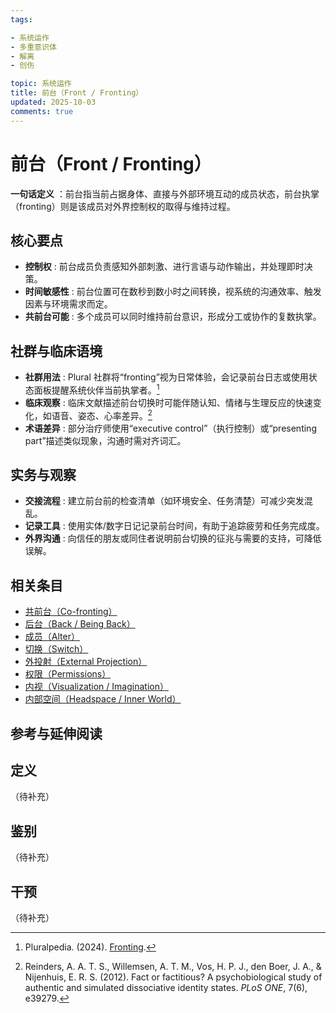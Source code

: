 ```yaml
---
tags:

- 系统运作
- 多重意识体
- 解离
- 创伤

topic: 系统运作
title: 前台（Front / Fronting）
updated: 2025-10-03
comments: true
---
```


# 前台（Front / Fronting）

**一句话定义** ：前台指当前占据身体、直接与外部环境互动的成员状态，前台执掌（fronting）则是该成员对外界控制权的取得与维持过程。

## 核心要点

- **控制权** : 前台成员负责感知外部刺激、进行言语与动作输出，并处理即时决策。
- **时间敏感性** : 前台位置可在数秒到数小时之间转换，视系统的沟通效率、触发因素与环境需求而定。
- **共前台可能** : 多个成员可以同时维持前台意识，形成分工或协作的复数执掌。

## 社群与临床语境

- **社群用法** : Plural 社群将“fronting”视为日常体验，会记录前台日志或使用状态面板提醒系统伙伴当前执掌者。[^pluralpedia-front]
- **临床观察** : 临床文献描述前台切换时可能伴随认知、情绪与生理反应的快速变化，如语音、姿态、心率差异。[^reinders2012]
- **术语差异** : 部分治疗师使用“executive control”（执行控制）或“presenting part”描述类似现象，沟通时需对齐词汇。

## 实务与观察

- **交接流程** : 建立前台前的检查清单（如环境安全、任务清楚）可减少突发混乱。
- **记录工具** : 使用实体/数字日记记录前台时间，有助于追踪疲劳和任务完成度。
- **外界沟通** : 向信任的朋友或同住者说明前台切换的征兆与需要的支持，可降低误解。

## 相关条目

- [共前台（Co-fronting）](Co-Fronting.md)
- [后台（Back / Being Back）](Back-Being-Back.md)
- [成员（Alter）](Alter.md)
- [切换（Switch）](Switch.md)
- [外投射（External Projection）](External-Projection.md)
- [权限（Permissions）](Permissions.md)
- [内视（Visualization / Imagination）](Visualization-Imagination.md)
- [内部空间（Headspace / Inner World）](Headspace-Inner-World.md)

## 参考与延伸阅读

[^pluralpedia-front]: Pluralpedia. (2024). [Fronting](https://pluralpedia.org/w/Fronting).
[^reinders2012]: Reinders, A. A. T. S., Willemsen, A. T. M., Vos, H. P. J., den Boer, J. A., & Nijenhuis, E. R. S. (2012). Fact or factitious? A psychobiological study of authentic and simulated dissociative identity states. *PLoS ONE*, 7(6), e39279.

## 定义

（待补充）

## 鉴别

（待补充）

## 干预

（待补充）
